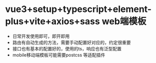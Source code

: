# vue3+setup+typescript+element-plus+vite+axios+sass web端模板
- 日常开发使用即可，即开即用
- 路由有自动生成的方法，需要手动配置好对应的，约定很重要
- 接口也有基本的配置好的，使用的ts，响应也有泛型配置
- mobile移动端模板可能需要postcss 等适配插件